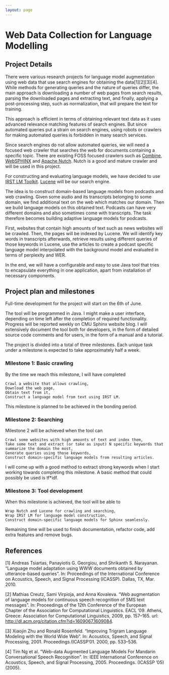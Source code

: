 ```yaml
---
layout: page 
---
```

# Web Data Collection for Language Modelling

## Project Details

There were various research projects for language model augmentation using web data that use search engines for obtaining the data[1][2][3][4]. While methods for generating queries and the nature of queries differ, the main approach is downloading a number of web pages from search results, parsing the downloaded pages and extracting text, and finally, applying a post-processing step, such as normalization, that will prepare the text for training.

This approach is efficient in terms of obtaining relevant text data as it uses advanced relevance matching features of search engines. But since automated queries put a strain on search engines, using robots or crawlers for making automated queries is forbidden in many search services.

Since search engines do not allow automated queries, we will need a focused web crawler that searches the web for documents containing a specific topic. There are existing FOSS focused crawlers such as [Combine](http://combine.it.lth.se/), [WebSPHINX](http://www.cs.cmu.edu/~rcm/websphinx/) and [Apache Nutch](http://nutch.apache.org/). Nutch is a good and mature crawler and will be used in this project.

For constructing and evaluating language models, we have decided to use [IRST LM Toolkit](http://sourceforge.net/projects/irstlm/). [Lucene](http://lucene.apache.org/core/) will be our search engine.

The idea is to construct domain-based language models from podcasts and web crawling. Given some audio and its transcripts belonging to some domain, we find additional text on the web which matches our domain. Then we build language models on this obtained text. Podcasts can have very different domains and also sometimes come with transcripts. The task therefore becomes building adaptive language models for podcasts. 

First, websites that contain high amounts of text such as news websites will be crawled. Then, the pages will be indexed by Lucene. We will identify key words in transcripts afterwards, retrieve results using different queries of those keywords in Lucene, use the articles to create a podcast specific language model interpolated with the background model and evaluated in terms of perplexity and WER.

In the end, we will have a configurable and easy to use Java tool that tries to encapsulate everything in one application, apart from installation of necessary components.

## Project plan and milestones

Full-time development for the project will start on the 6th of June.

The tool will be programmed in Java. I might make a user interface, depending on time left after the completion of required functionality. Progress will be reported weekly on CMU Sphinx website blog. I will extensively document the tool both for developers, in the form of detailed source code comments and for users, in the form of a manual and a tutorial.

The project is divided into a total of three milestones. Each unique task under a milestone is expected to take approximately half a week. 

### Milestone 1: Basic crawling

By the time we reach this milestone, I will have completed

    Crawl a website that allows crawling,
    Download the web page,
    Obtain text from it,
    Construct a language model from text using IRST LM.

This milestone is planned to be achieved in the bonding period.

### Milestone 2: Searching

Milestone 2 will be achieved when the tool can

    Crawl some websites with high amounts of text and index them,
    Take some text and extract (or take as input) N specific keywords that summarize the domain the most,
    Generate queries using those keywords,
    Construct domain-specific language models from resulting articles.
    
I will come up with a good method to extract strong keywords when I start working towards completing this milestone. A basic method that could possibly be used is tf*idf.

### Milestone 3: Tool development

When this milestone is achieved, the tool will be able to

    Wrap Nutch and Lucene for crawling and searching,
    Wrap IRST LM for language model construction,
    Construct domain-specific language models for Sphinx seamlessly.
    
Remaining time will be used to finish documentation, refactor code, add extra features and remove bugs.

## References

[1] Andreas Tsiartas, Panayiotis G. Georgiou, and Shrikanth S. Narayanan. “Language model adaptation using WWW documents obtained by utterance-based queries”. In: Proceedings of the International Conference on Acoustics, Speech, and Signal Processing (ICASSP). Dallas, TX, Mar. 2010.

[2] Mathias Creutz, Sami Virpioja, and Anna Kovaleva. “Web augmentation of language models for continuous speech recognition of SMS text messages”. In: Proceedings of the 12th Conference of the European Chapter of the Association for Computational Linguistics. EACL ’09. Athens, Greece: Association for Computational Linguistics, 2009, pp. 157–165. url: http://dl.acm.org/citation.cfm?id=1609067.1609084.

[3] Xiaojin Zhu and Ronald Rosenfeld. “Improving Trigram Language Modeling with the World Wide Web”. In: Acoustics, Speech, and Signal Processing, 2001. Proceedings.(ICASSP’01. 2000, pp. 533–536.

[4] Tim Ng et al. “Web-data Augmented Language Models For Mandarin Conversational Speech Recognition”. In: IEEE International Conference on 
Acoustics, Speech, and Signal Processing, 2005. Proceedings. (ICASSP ’05) (2005).
